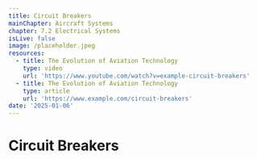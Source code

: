```yaml
---
title: Circuit Breakers
mainChapter: Aircraft Systems
chapter: 7.2 Electrical Systems
isLive: false
image: /placeholder.jpeg
resources:
  - title: The Evolution of Aviation Technology
    type: video
    url: 'https://www.youtube.com/watch?v=example-circuit-breakers'
  - title: The Evolution of Aviation Technology
    type: article
    url: 'https://www.example.com/circuit-breakers'
date: '2025-01-06'
---
```


# Circuit Breakers
